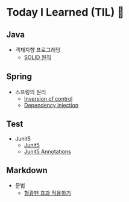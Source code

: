 # Today I Learned (TIL) 🚩

## Java

- 객체지향 프로그래밍
  - [SOLID 원칙](Java/객체지향_프로그래밍/SOLID원칙.md)

## Spring

- 스프링의 원리
  - [Inversion of control](Spring/스프링의_원리/IoC.md)
  - [Dependency injection]()

## Test

- Junit5
  - [Junit5](/Test/Junit5/Junit5.md)
  - [Junit5 Annotations](/Test/Junit5/Junit5_Annotations.md)

## Markdown

- 문법
  - [형광펜 효과 적용하기](../TIL/Markdown/형광펜효과적용.md)
